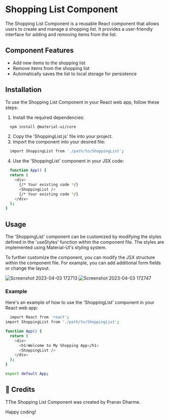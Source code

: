 
# Shopping List Component

The Shopping List Component is a reusable React component that allows users to create and manage a shopping list. It provides a user-friendly interface for adding and removing items from the list.
## Component Features

* Add new items to the shopping list
* Remove items from the shopping list
* Automatically saves the list to local storage for persistence


## Installation
To use the Shopping List Component in your React web app, follow these steps:

1. Install the required dependencies:

```bash
  npm install @material-ui/core
```

2. Copy the 'ShoppingList.js' file into your project.
3. Import the component into your desired file:

```bash
  import ShoppingList from './path/to/ShoppingList';
```

4. Use the 'ShoppingList' component in your JSX code:

```bash
  function App() {
  return (
    <div>
      {/* Your existing code */}
      <ShoppingList />
      {/* Your existing code */}
    </div>
  );
}
```
## Usage

The 'ShoppingList' component can be customized by modifying the styles defined in the 'useStyles' function within the component file. The styles are implemented using Material-UI's styling system.

To further customize the component, you can modify the JSX structure within the component file. For example, you can add additional form fields or change the layout.

![Screenshot 2023-04-03 172713](https://user-images.githubusercontent.com/79044490/229504389-c77bae1c-557d-4290-8ad4-ed3e53f88f7e.png)
![Screenshot 2023-04-03 172747](https://user-images.githubusercontent.com/79044490/229504440-6ce87a41-6d65-4920-84ff-fa98b8070a74.png)

### Example

Here's an example of how to use the 'ShoppingList' component in your React web app:

```bash
  import React from 'react';
import ShoppingList from './path/to/ShoppingList';

function App() {
  return (
    <div>
      <h1>Welcome to My Shopping App</h1>
      <ShoppingList />
    </div>
  );
}

export default App;
```
## 🚀 Credits

TThe Shopping List Component was created by Pranav Dharme.

Happy coding!
